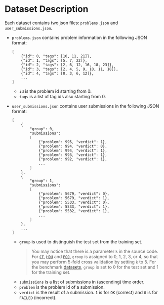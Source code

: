 # Dataset Description

Each dataset contains two json files: `problems.json` and `user_submissions.json`.

- `problems.json` contains problem information in the following JSON format:
  ```
  [
      {"id": 0, "tags": [10, 11, 21]},
      {"id": 1, "tags": [5, 7, 22]},
      {"id": 2, "tags": [2, 6, 12, 16, 18, 23]},
      {"id": 3, "tags": [2, 4, 5, 9, 10, 11, 18]},
      {"id": 4, "tags": [0, 3, 6, 12]},
      ...
  ]
  ```
  - `id` is the problem id starting from 0.
  - `tags` is a list of tag ids also starting from 0.

- `user_submissions.json` contains user submissions in the following JSON format:
  ```
  [
      {
          "group": 0,
          "submissions":
          [
              {"problem": 995, "verdict": 1},
              {"problem": 994, "verdict": 0},
              {"problem": 994, "verdict": 1},
              {"problem": 993, "verdict": 1},
              {"problem": 992, "verdict": 1},
              ...
          ]
      },
      {
          "group": 1,
          "submissions":
          [
              {"problem": 5679, "verdict": 0},
              {"problem": 5679, "verdict": 1},
              {"problem": 5533, "verdict": 0},
              {"problem": 5533, "verdict": 1},
              {"problem": 5532, "verdict": 1},
              ...
          ]
      },
      ...
  ]
  ```
  - `group` is used to distinguish the test set from the training set.
    > You may notice that there is a parameter `k` in the source code. For [`CF`](/data/CF), [`HDU`](/data/HDU) and [`POJ`](/data/POJ), `group` is assigned to 0, 1, 2, 3, or 4, so that you may perform 5-fold cross validation by setting `k` to 5. For the benchmark [datasets](/data/benchmarks), `group` is set to 0 for the test set and 1 for the training set.
  - `submissions` is a list of submissions in (ascending) time order.
  - `problem` is the problem id of a submission.
  - `verdict` is the result of a submission. `1` is for `OK` (correct) and `0` is for `FAILED` (incorrect).
